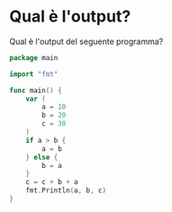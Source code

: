 # Qual è l'output?

Qual è l'output del seguente programma?

```go
package main

import "fmt"

func main() {
	var (
		a = 10
		b = 20
		c = 30
	)
	if a > b {
		a = b
	} else {
		b = a
	}
	c = c + b + a
	fmt.Println(a, b, c)
}
```
